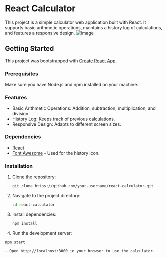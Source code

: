# React Calculator

This project is a simple calculator web application built with React. It supports basic arithmetic operations, maintains a history log of calculations, and features a responsive design.
![image](https://github.com/gauravmittal54/React-Calculator/assets/61792468/1b2c9605-a558-4ae0-8f0b-23cbc599b1c3)


## Getting Started

This project was bootstrapped with [Create React App](https://github.com/facebook/create-react-app).

### Prerequisites

Make sure you have Node.js and npm installed on your machine.

### Features

- Basic Arithmetic Operations: Addition, subtraction, multiplication, and division.
- History Log: Keeps track of previous calculations.
- Responsive Design: Adapts to different screen sizes.

### Dependencies
- [React](https://react.dev/)
- [Font Awesome](https://fontawesome.com/) - Used for the history icon.

### Installation

1. Clone the repository:

    ```bash
    git clone https://github.com/your-username/react-calculator.git
    ```

2. Navigate to the project directory:

    ```bash
    cd react-calculator
    ```

3. Install dependencies:

    ```bash
    npm install
    ```

4. Run the development server:

```bash
npm start

- Open http://localhost:3000 in your browser to use the calculator.



